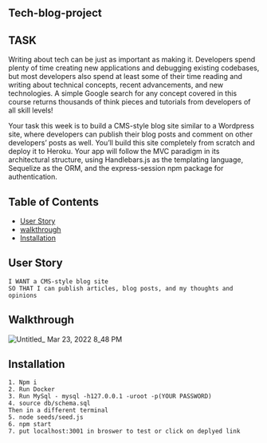 ## Tech-blog-project

## TASK
Writing about tech can be just as important as making it. Developers spend plenty of time creating new applications and debugging existing codebases, but most developers also spend at least some of their time reading and writing about technical concepts, recent advancements, and new technologies. A simple Google search for any concept covered in this course returns thousands of think pieces and tutorials from developers of all skill levels!

Your task this week is to build a CMS-style blog site similar to a Wordpress site, where developers can publish their blog posts and comment on other developers’ posts as well. You’ll build this site completely from scratch and deploy it to Heroku. Your app will follow the MVC paradigm in its architectural structure, using Handlebars.js as the templating language, Sequelize as the ORM, and the express-session npm package for authentication.

## Table of Contents
- [User Story](#user-story)
- [walkthrough](#walkthrough)
- [Installation](#installation)

## User Story

``` AS A developer who writes about tech
I WANT a CMS-style blog site
SO THAT I can publish articles, blog posts, and my thoughts and opinions

```

## Walkthrough 
![Untitled_ Mar 23, 2022 8_48 PM](https://user-images.githubusercontent.com/81389441/160014484-519d42d4-89a0-4555-ac3c-b8a90e7a0115.gif)


## Installation

```
1. Npm i
2. Run Docker
3. Run MySql - mysql -h127.0.0.1 -uroot -p(YOUR PASSWORD)
4. source db/schema.sql
Then in a different terminal 
5. node seeds/seed.js
6. npm start
7. put localhost:3001 in broswer to test or click on deplyed link

```
